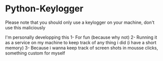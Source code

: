 # Python-Keylogger

Please note that you should only use a keylogger on your machine, don't use this maliciously 

I'm personally developping this 
1- For fun (because why not)
2- Running it as a service on my machine to keep track of any thing i did (i have a short memory)
3- Because i wanna keep track of screen shots in mousse clicks, something custom for myself

